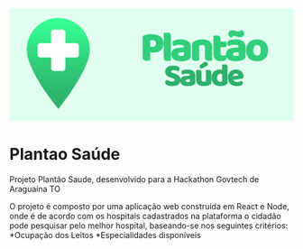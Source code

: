 ![Plantão Saúde Banner](/Banner_github.png)
# Plantao Saúde
 Projeto Plantão Saude, desenvolvido para a Hackathon Govtech de Araguaína TO

O projeto é composto por uma aplicação web construída em React e Node, onde é de acordo com os hospitais cadastrados na plataforma o cidadão pode pesquisar pelo melhor hospital, baseando-se nos seguintes critérios:
    *Ocupação dos Leitos
    *Especialidades disponíveis
